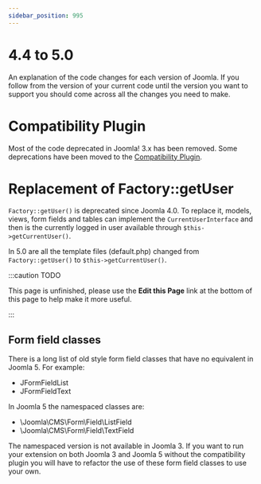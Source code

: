 ```yaml
---
sidebar_position: 995
---
```


# 4.4 to 5.0

An explanation of the code changes for each version of Joomla.
If you follow from the version of your current code until the version you want
to support you should come across all the changes you need to make.

# Compatibility Plugin

Most of the code deprecated in Joomla! 3.x has been removed. Some deprecations have been moved
to the [Compatibility Plugin](compat-plugin.md).

# Replacement of Factory::getUser
`Factory::getUser()` is deprecated since Joomla 4.0. To replace it, models, views, form fields and tables can implement the `CurrentUserInterface` and then is the currently logged in user available through `$this->getCurrentUser()`.

In 5.0 are all the template files (default.php) changed from `Factory::getUser()` to `$this->getCurrentUser()`.


:::caution TODO

This page is unfinished, please use the **Edit this Page** link at the bottom of this page to help make it more useful.

:::

## Form field classes
There is a long list of old style form field classes that have no equivalent in Joomla 5. For example:
- JFormFieldList
- JFormFieldText

In Joomla 5 the namespaced classes are:
- \Joomla\CMS\Form\Field\ListField
- \Joomla\CMS\Form\Field\TextField

The namespaced version is not available in Joomla 3. If you want to run your extension on both Joomla 3 and Joomla 5 without the compatibility plugin you will have to refactor the use of these form field classes to use your own.
